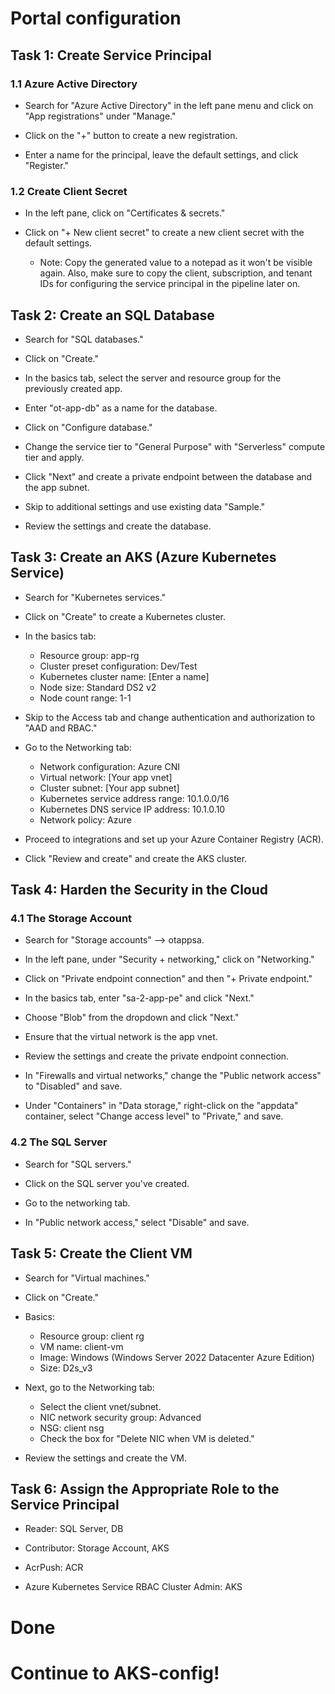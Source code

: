 
# Portal configuration

## Task 1: Create Service Principal

### 1.1 Azure Active Directory

- Search for "Azure Active Directory" in the left pane menu and click on "App registrations" under "Manage."

- Click on the "+" button to create a new registration.
- Enter a name for the principal, leave the default settings, and click "Register."

### 1.2 Create Client Secret

- In the left pane, click on "Certificates & secrets."

- Click on "+ New client secret" to create a new client secret with the default settings.
  - Note: Copy the generated value to a notepad as it won't be visible again. Also, make sure to copy the client, subscription, and tenant IDs for configuring the service principal in the pipeline later on.

## Task 2: Create an SQL Database

- Search for "SQL databases."

- Click on "Create."
- In the basics tab, select the server and resource group for the previously created app.
- Enter "ot-app-db" as a name for the database.
- Click on "Configure database."
- Change the service tier to "General Purpose" with "Serverless" compute tier and apply.
- Click "Next" and create a private endpoint between the database and the app subnet.
- Skip to additional settings and use existing data "Sample."
- Review the settings and create the database.

## Task 3: Create an AKS (Azure Kubernetes Service)

- Search for "Kubernetes services."

- Click on "Create" to create a Kubernetes cluster.
- In the basics tab:
  - Resource group: app-rg
  - Cluster preset configuration: Dev/Test
  - Kubernetes cluster name: [Enter a name]
  - Node size: Standard DS2 v2
  - Node count range: 1-1
- Skip to the Access tab and change authentication and authorization to "AAD and RBAC."
- Go to the Networking tab:
  - Network configuration: Azure CNI
  - Virtual network: [Your app vnet]
  - Cluster subnet: [Your app subnet]
  - Kubernetes service address range: 10.1.0.0/16
  - Kubernetes DNS service IP address: 10.1.0.10
  - Network policy: Azure
- Proceed to integrations and set up your Azure Container Registry (ACR).
- Click "Review and create" and create the AKS cluster.

## Task 4: Harden the Security in the Cloud

### 4.1 The Storage Account

- Search for "Storage accounts" --> otappsa.
- In the left pane, under "Security + networking," click on "Networking."
- Click on "Private endpoint connection" and then "+ Private endpoint."

- In the basics tab, enter "sa-2-app-pe" and click "Next."
- Choose "Blob" from the dropdown and click "Next."
- Ensure that the virtual network is the app vnet.
- Review the settings and create the private endpoint connection.
- In "Firewalls and virtual networks," change the "Public network access" to "Disabled" and save.
- Under "Containers" in "Data storage," right-click on the "appdata" container, select "Change access level" to "Private," and save.

### 4.2 The SQL Server

- Search for "SQL servers."

- Click on the SQL server you've created.
- Go to the networking tab.
- In "Public network access," select "Disable" and save.

## Task 5: Create the Client VM

- Search for "Virtual machines."

- Click on "Create."
- Basics:
  - Resource group: client rg
  - VM name: client-vm
  - Image: Windows (Windows Server 2022 Datacenter Azure Edition)
  - Size: D2s_v3
- Next, go to the Networking tab:
  - Select the client vnet/subnet.
  - NIC network security group: Advanced
  - NSG: client nsg
  - Check the box for "Delete NIC when VM is deleted."
- Review the settings and create the VM.

## Task 6: Assign the Appropriate Role to the Service Principal

- Reader: SQL Server, DB

- Contributor: Storage Account, AKS

- AcrPush: ACR

- Azure Kubernetes Service RBAC Cluster Admin: AKS

# Done
# Continue to AKS-config!
